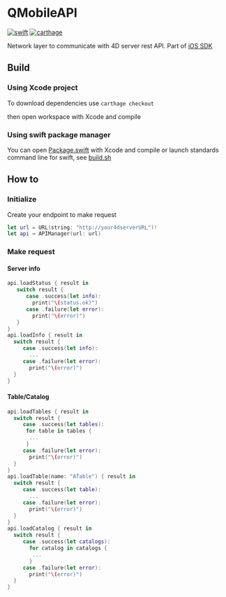 # QMobileAPI

[![swift](https://github.com/4d/ios-QMobileAPI/actions/workflows/swift.yml/badge.svg)](https://github.com/4d/ios-QMobileAPI/actions/workflows/swift.yml)
[![carthage](https://github.com/4d/ios-QMobileAPI/actions/workflows/carthage.yml/badge.svg)](https://github.com/4d/ios-QMobileAPI/actions/workflows/carthage.yml)

Network layer to communicate with 4D server rest API. Part of [iOS SDK](https://github.com/4d/ios-sdk)

## Build

### Using Xcode project

To download dependencies use `carthage checkout`

then open workspace with Xcode and compile

### Using swift package manager

You can open [Package.swift](Package.swift) with Xcode and compile or launch standards command line for swift, see [build.sh](build.sh)

## How to

### Initialize
Create your endpoint to make request

```swift
let url = URL(string: "http://your4dserverURL")!
let api = APIManager(url: url)
```

### Make request

#### Server info
```swift
api.loadStatus { result in
   switch result {
      case .success(let info):
        print("\(status.ok)")
      case .failure(let error):
        print("\(error)")
   }
}
api.loadInfo { result in
  switch result {
     case .success(let info):
       ...
     case .failure(let error):
       print("\(error)")
  }
}
```

#### Table/Catalog

```swift
api.loadTables { result in
  switch result {
     case .success(let tables):
      for table in tables {
       ...
      }
     case .failure(let error):
       print("\(error)")
  }
}
api.loadTable(name: "ATable") { result in
  switch result {
     case .success(let table):
       ...
     case .failure(let error):
       print("\(error)")
  }
}
api.loadCatalog { result in
  switch result {
     case .success(let catalogs):
       for catalog in catalogs {
        ...
       }
     case .failure(let error):
       print("\(error)")
  }
}
```
